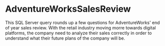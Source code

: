 # AdventureWorksSalesReview

This SQL Server query rounds up a few questions for AdventureWorks' end of year sales review. With the retail industry moving morre towards digital platforms, the company need to analyze their sales correctly in order to understand what their future plans of the company will be.
